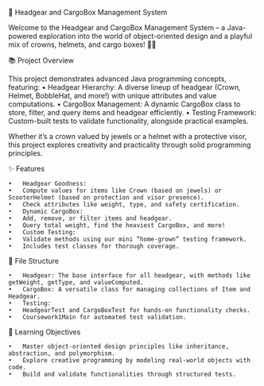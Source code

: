 🚀 Headgear and CargoBox Management System

Welcome to the Headgear and CargoBox Management System – a Java-powered exploration into the world of object-oriented design and a playful mix of crowns, helmets, and cargo boxes! 🎩👑

📚 Project Overview

This project demonstrates advanced Java programming concepts, featuring:
	•	Headgear Hierarchy: A diverse lineup of headgear (Crown, Helmet, BobbleHat, and more!) with unique attributes and value computations.
	•	CargoBox Management: A dynamic CargoBox class to store, filter, and query items and headgear efficiently.
	•	Testing Framework: Custom-built tests to validate functionality, alongside practical examples.

Whether it’s a crown valued by jewels or a helmet with a protective visor, this project explores creativity and practicality through solid programming principles.

✨ Features

	•	Headgear Goodness:
	•	Compute values for items like Crown (based on jewels) or ScooterHelmet (based on protection and visor presence).
	•	Check attributes like weight, type, and safety certification.
	•	Dynamic CargoBox:
	•	Add, remove, or filter items and headgear.
	•	Query total weight, find the heaviest CargoBox, and more!
	•	Custom Testing:
	•	Validate methods using our mini “home-grown” testing framework.
	•	Includes test classes for thorough coverage.

 📁 File Structure

	•	Headgear: The base interface for all headgear, with methods like getWeight, getType, and valueComputed.
	•	CargoBox: A versatile class for managing collections of Item and Headgear.
	•	Testing:
	•	HeadgearTest and CargoBoxTest for hands-on functionality checks.
	•	Coursework1Main for automated test validation.

 🎯 Learning Objectives

	•	Master object-oriented design principles like inheritance, abstraction, and polymorphism.
	•	Explore creative programming by modeling real-world objects with code.
	•	Build and validate functionalities through structured tests.

 
